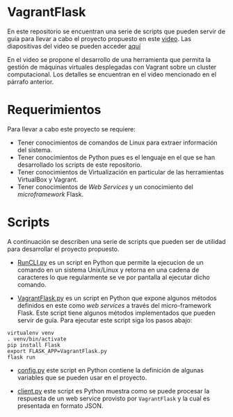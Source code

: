 # VagrantFlask

En este repositorio se encuentran una serie de scripts que pueden servir de guía para llevar a cabo el proyecto propuesto en este [video](https://www.youtube.com/watch?v=mV-Jy_xNRPU&list=PLNqsgMwXL3mE9-f669TxR-CVUgGldygl5). 
Las diapositivas del video se pueden acceder [aquí](https://docs.google.com/presentation/d/1U17A6Q79JSyPasH9u-33JbJBdFPUXC1xDaKr9EXjs2M/edit?usp=sharing)

En el video se propone el desarrollo de una herramienta que permita la gestión de máquinas virtuales desplegadas con Vagrant sobre un cluster computacional. 
Los detalles se encuentran en el video mencionado en el párrafo anterior.

# Requerimientos

Para llevar a cabo este proyecto se requiere:

* Tener conocimientos de comandos de Linux para extraer información del sistema.
* Tener conocimientos de Python pues es el lenguaje en el que se han desarrollado los scripts de este repositorio.
* Tener conocimientos de Virtualización en particular de las herramientas VirtualBox y Vagrant.
* Tener conocimientos de *Web Services* y un conocimiento del *microframework* Flask.

# Scripts

A continuación se describen una serie de scripts que pueden ser de utilidad para desarrollar el proyecto propuesto.

* [RunCLI.py](RunCLI.py) es un script en Python que permite la ejecucion de un comando en un sistema Unix/Linux y retorna en una cadena de caracteres lo que regularmente se ve por pantalla al ejecutar dicho comando.

* [VagrantFlask.py](VagrantFlask.py) es un script en Python que expone algunos métodos definidos en este como *web services* a través del micro-framework Flask.
Este script tiene algunos métodos implementados que pueden servir de guía.
Para ejecutar este script siga los pasos abajo:
```
virtualenv venv
. venv/bin/activate
pip install Flask
export FLASK_APP=VagrantFlask.py
flask run
```

* [config.py](config.py) este script en Python contiene la definición de algunas variables que se pueden usar en el proyecto.

* [client.py](client.py) este script es Python muestra como se puede procesar la respuesta de un web service provisto por `VagrantFlask` y la cual es presentada en formato JSON.
